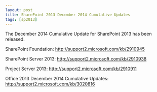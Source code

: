 ```yaml
---
layout: post
title: SharePoint 2013 December 2014 Cumulative Updates
tags: [sp2013]
---
```


The December 2014 Cumulative Update for SharePoint 2013 has been released.

SharePoint Foundation: <http://support2.microsoft.com/kb/2910945>

SharePoint Server 2013: <http://support2.microsoft.com/kb/2910938>

Project Server 2013: <http://support2.microsoft.com/kb/2910911>

Office 2013 December 2014 Cumulative Updates: <http://support2.microsoft.com/kb/3020816>